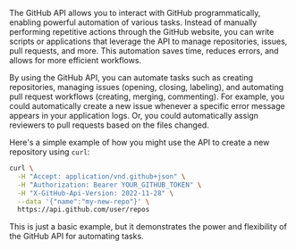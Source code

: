 The GitHub API allows you to interact with GitHub programmatically, enabling powerful automation of various tasks. Instead of manually performing repetitive actions through the GitHub website, you can write scripts or applications that leverage the API to manage repositories, issues, pull requests, and more. This automation saves time, reduces errors, and allows for more efficient workflows.

By using the GitHub API, you can automate tasks such as creating repositories, managing issues (opening, closing, labeling), and automating pull request workflows (creating, merging, commenting). For example, you could automatically create a new issue whenever a specific error message appears in your application logs. Or, you could automatically assign reviewers to pull requests based on the files changed.

Here's a simple example of how you might use the API to create a new repository using `curl`:

```bash
curl \
  -H "Accept: application/vnd.github+json" \
  -H "Authorization: Bearer YOUR_GITHUB_TOKEN" \
  -H "X-GitHub-Api-Version: 2022-11-28" \
  --data '{"name":"my-new-repo"}' \
  https://api.github.com/user/repos
```

This is just a basic example, but it demonstrates the power and flexibility of the GitHub API for automating tasks.
